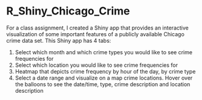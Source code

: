 # R_Shiny_Chicago_Crime

  For a class assignment, I created a Shiny app that provides an interactive visualization of some important features of a publicly available Chicago crime data set. This Shiny app has 4 tabs:
  1) Select which month and which crime types you would like to see crime frequencies for
  2) Select which location you would like to see crime frequencies for
  3) Heatmap that depicts crime frequency by hour of the day, by crime type
  4) Select a date range and visualize on a map crime locations. Hover over the balloons to see the date/time, type, crime description and location description
